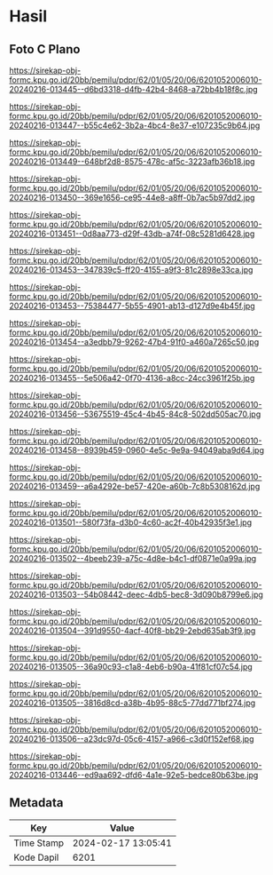 # Hasil

## Foto C Plano

https://sirekap-obj-formc.kpu.go.id/20bb/pemilu/pdpr/62/01/05/20/06/6201052006010-20240216-013445--d6bd3318-d4fb-42b4-8468-a72bb4b18f8c.jpg

https://sirekap-obj-formc.kpu.go.id/20bb/pemilu/pdpr/62/01/05/20/06/6201052006010-20240216-013447--b55c4e62-3b2a-4bc4-8e37-e107235c9b64.jpg

https://sirekap-obj-formc.kpu.go.id/20bb/pemilu/pdpr/62/01/05/20/06/6201052006010-20240216-013449--648bf2d8-8575-478c-af5c-3223afb36b18.jpg

https://sirekap-obj-formc.kpu.go.id/20bb/pemilu/pdpr/62/01/05/20/06/6201052006010-20240216-013450--369e1656-ce95-44e8-a8ff-0b7ac5b97dd2.jpg

https://sirekap-obj-formc.kpu.go.id/20bb/pemilu/pdpr/62/01/05/20/06/6201052006010-20240216-013451--0d8aa773-d29f-43db-a74f-08c5281d6428.jpg

https://sirekap-obj-formc.kpu.go.id/20bb/pemilu/pdpr/62/01/05/20/06/6201052006010-20240216-013453--347839c5-ff20-4155-a9f3-81c2898e33ca.jpg

https://sirekap-obj-formc.kpu.go.id/20bb/pemilu/pdpr/62/01/05/20/06/6201052006010-20240216-013453--75384477-5b55-4901-ab13-d127d9e4b45f.jpg

https://sirekap-obj-formc.kpu.go.id/20bb/pemilu/pdpr/62/01/05/20/06/6201052006010-20240216-013454--a3edbb79-9262-47b4-91f0-a460a7265c50.jpg

https://sirekap-obj-formc.kpu.go.id/20bb/pemilu/pdpr/62/01/05/20/06/6201052006010-20240216-013455--5e506a42-0f70-4136-a8cc-24cc3961f25b.jpg

https://sirekap-obj-formc.kpu.go.id/20bb/pemilu/pdpr/62/01/05/20/06/6201052006010-20240216-013456--53675519-45c4-4b45-84c8-502dd505ac70.jpg

https://sirekap-obj-formc.kpu.go.id/20bb/pemilu/pdpr/62/01/05/20/06/6201052006010-20240216-013458--8939b459-0960-4e5c-9e9a-94049aba9d64.jpg

https://sirekap-obj-formc.kpu.go.id/20bb/pemilu/pdpr/62/01/05/20/06/6201052006010-20240216-013459--a6a4292e-be57-420e-a60b-7c8b5308162d.jpg

https://sirekap-obj-formc.kpu.go.id/20bb/pemilu/pdpr/62/01/05/20/06/6201052006010-20240216-013501--580f73fa-d3b0-4c60-ac2f-40b42935f3e1.jpg

https://sirekap-obj-formc.kpu.go.id/20bb/pemilu/pdpr/62/01/05/20/06/6201052006010-20240216-013502--4beeb239-a75c-4d8e-b4c1-df0871e0a99a.jpg

https://sirekap-obj-formc.kpu.go.id/20bb/pemilu/pdpr/62/01/05/20/06/6201052006010-20240216-013503--54b08442-deec-4db5-bec8-3d090b8799e6.jpg

https://sirekap-obj-formc.kpu.go.id/20bb/pemilu/pdpr/62/01/05/20/06/6201052006010-20240216-013504--391d9550-4acf-40f8-bb29-2ebd635ab3f9.jpg

https://sirekap-obj-formc.kpu.go.id/20bb/pemilu/pdpr/62/01/05/20/06/6201052006010-20240216-013505--36a90c93-c1a8-4eb6-b90a-41f81cf07c54.jpg

https://sirekap-obj-formc.kpu.go.id/20bb/pemilu/pdpr/62/01/05/20/06/6201052006010-20240216-013505--3816d8cd-a38b-4b95-88c5-77dd771bf274.jpg

https://sirekap-obj-formc.kpu.go.id/20bb/pemilu/pdpr/62/01/05/20/06/6201052006010-20240216-013506--a23dc97d-05c6-4157-a966-c3d0f152ef68.jpg

https://sirekap-obj-formc.kpu.go.id/20bb/pemilu/pdpr/62/01/05/20/06/6201052006010-20240216-013446--ed9aa692-dfd6-4a1e-92e5-bedce80b63be.jpg


## Metadata

| Key        | Value               |
| ---------- | ------------------- |
| Time Stamp | 2024-02-17 13:05:41 |
| Kode Dapil | 6201                |



